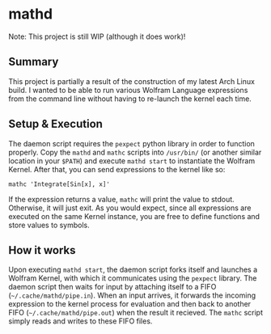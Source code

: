 # mathd
Note: This project is still WIP (although it does work)!

## Summary
This project is partially a result of the construction of my latest Arch Linux build. I wanted to be able to run various Wolfram Language expressions from the command line without having to re-launch the kernel each time. 

## Setup & Execution
The daemon script requires the `pexpect` python library in order to function properly. Copy the `mathd` and `mathc` scripts into `/usr/bin/` (or another similar location in your `$PATH`) and execute `mathd start` to instantiate the Wolfram Kernel. After that, you can send expressions to the kernel like so:

    mathc 'Integrate[Sin[x], x]'

If the expression returns a value, `mathc` will print the value to stdout. Otherwise, it will just exit. As you would expect, since all expressions are executed on the same Kernel instance, you are free to define functions and store values to symbols.

## How it works
Upon executing `mathd start`, the daemon script forks itself and launches a Wolfram Kernel, with which it communicates using the `pexpect` library. The daemon script then waits for input by attaching itself to a FIFO (`~/.cache/mathd/pipe.in`). When an input arrives, it forwards the incoming expression to the kernel process for evaluation and then back to another FIFO (`~/.cache/mathd/pipe.out`) when the result it recieved. The `mathc` script simply reads and writes to these FIFO files.


